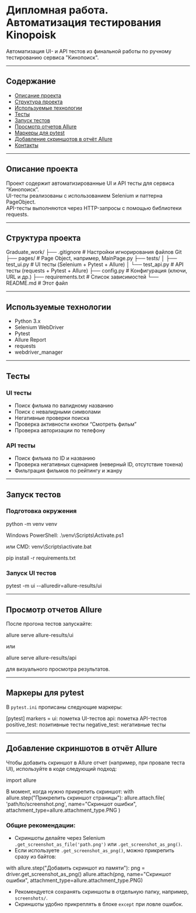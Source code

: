 # Дипломная работа. Автоматизация тестирования Kinopoisk

Автоматизация UI- и API тестов из финальной работы по ручному тестированию сервиса "Кинопоиск".

---

## Содержание

- [Описание проекта](#описание-проекта)
- [Структура проекта](#структура-проекта)
- [Используемые технологии](#используемые-технологии)
- [Тесты](#тесты)
- [Запуск тестов](#запуск-тестов)
- [Просмотр отчетов Allure](#просмотр-отчетов-allure)
- [Маркеры для pytest](#маркеры-для-pytest)
- [Добавление скриншотов в отчёт Allure](#добавление-скриншотов-в-отчёт-allure)
- [Контакты](#контакты)

---

## Описание проекта

Проект содержит автоматизированные UI и API тесты для сервиса “Кинопоиск”.  
UI-тесты реализованы с использованием Selenium и паттерна PageObject.  
API-тесты выполняются через HTTP-запросы с помощью библиотеки requests.

---

## Структура проекта

Graduate_work/
├── .gitignore             # Настройки игнорирования файлов Git
├── pages/                 # Page Object, например, MainPage.py
├── tests/
│   ├── test_ui.py         # UI тесты (Selenium + Pytest + Allure)
│   └── test_api.py        # API тесты (requests + Pytest + Allure)
├── config.py              # Конфигурация (ключи, URL и др.)
├── requirements.txt       # Список зависимостей
└── README.md              # Этот файл


---

## Используемые технологии

- Python 3.x
- Selenium WebDriver
- Pytest
- Allure Report
- requests
- webdriver_manager

---

## Тесты

### UI тесты

- Поиск фильма по валидному названию
- Поиск с невалидными символами  
- Негативные проверки поиска  
- Проверка активности кнопки “Смотреть фильм”  
- Проверка авторизации по телефону  

### API тесты

- Поиск фильма по ID и названию  
- Проверка негативных сценариев (неверный ID, отсутствие токена)  
- Фильтрация фильмов по рейтингу и жанру  

---

## Запуск тестов

### Подготовка окружения

python -m venv venv

Windows PowerShell:
.\venv\Scripts\Activate.ps1

или CMD:
venv\Scripts\activate.bat

pip install -r requirements.txt

### Запуск UI тестов

pytest -m ui --alluredir=allure-results/ui

---

## Просмотр отчетов Allure

После прогона тестов запускайте:

allure serve allure-results/ui

или

allure serve allure-results/api

для визуального просмотра результатов.

---

## Маркеры для pytest

В `pytest.ini` прописаны следующие маркеры:

[pytest]
markers =
ui: пометка UI-тестов
api: пометка API-тестов
positive_test: позитивные тесты
negative_test: негативные тесты

---

## Добавление скриншотов в отчёт Allure

Чтобы добавить скриншот в Allure отчет (например, при провале теста UI), используйте в коде следующий подход:

import allure

В момент, когда нужно прикрепить скриншот:
with allure.step("Прикрепить скриншот страницы"):
allure.attach.file(
'path/to/screenshot.png',
name="Скриншот ошибки",
attachment_type=allure.attachment_type.PNG
)

### Общие рекомендации:

- Скриншоты делайте через Selenium `.get_screenshot_as_file('path.png')` или `.get_screenshot_as_png()`.
- Если используете `.get_screenshot_as_png()`, можно прикрепить сразу из байтов:

with allure.step("Добавить скриншот из памяти"):
png = driver.get_screenshot_as_png()
allure.attach(png, name="Скриншот ошибки", attachment_type=allure.attachment_type.PNG)

- Рекомендуется сохранять скриншоты в отдельную папку, например, `screenshots/`.
- Скриншоты удобно прикреплять в блоке `except` при ловле ошибок.